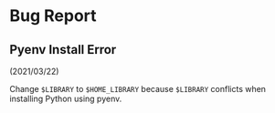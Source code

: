 # Bug Report

## Pyenv Install Error

(2021/03/22)

Change `$LIBRARY` to `$HOME_LIBRARY` because `$LIBRARY` conflicts when installing Python using pyenv.
